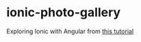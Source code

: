 # ionic-photo-gallery

Exploring Ionic with Angular from [this tutorial](https://ionicframework.com/docs/angular/your-first-app)
